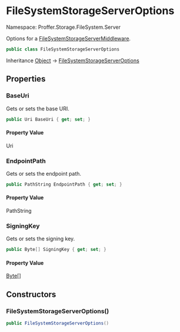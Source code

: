 # FileSystemStorageServerOptions

Namespace: Proffer.Storage.FileSystem.Server

Options for a [FileSystemStorageServerMiddleware](./proffer.storage.filesystem.server.filesystemstorageservermiddleware.md).

```csharp
public class FileSystemStorageServerOptions
```

Inheritance [Object](https://docs.microsoft.com/en-us/dotnet/api/system.object) → [FileSystemStorageServerOptions](./proffer.storage.filesystem.server.filesystemstorageserveroptions.md)

## Properties

### **BaseUri**

Gets or sets the base URI.

```csharp
public Uri BaseUri { get; set; }
```

#### Property Value

Uri<br>

### **EndpointPath**

Gets or sets the endpoint path.

```csharp
public PathString EndpointPath { get; set; }
```

#### Property Value

PathString<br>

### **SigningKey**

Gets or sets the signing key.

```csharp
public Byte[] SigningKey { get; set; }
```

#### Property Value

[Byte[]](https://docs.microsoft.com/en-us/dotnet/api/system.byte)<br>

## Constructors

### **FileSystemStorageServerOptions()**



```csharp
public FileSystemStorageServerOptions()
```
